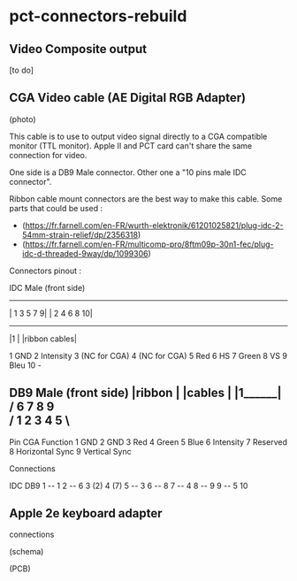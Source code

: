 # pct-connectors-rebuild

## Video Composite output

[to do]


## CGA Video cable (AE Digital RGB Adapter)

(photo)

This cable is to use to output video signal directly to a CGA compatible monitor (TTL monitor). Apple II and PCT card can't share the same connection for video.

One side is a DB9 Male connector.
Other one a "10 pins male IDC connector".

Ribbon cable mount connectors are the best way to make this cable. Some parts that could be used :

- (https://fr.farnell.com/en-FR/wurth-elektronik/61201025821/plug-idc-2-54mm-strain-relief/dp/2356318)
- (https://fr.farnell.com/en-FR/multicomp-pro/8ftm09p-30n1-fec/plug-idc-d-threaded-9way/dp/1099306)

Connectors pinout :

IDC Male
(front side)
____________________
| 1   3   5   7   9|
| 2   4   6   8  10|
---  ----------  ---
  |1             | 
  |ribbon  cables|

1 GND
2 Intensity
3 (NC for CGA)
4 (NC for CGA)
5 Red
6 HS
7 Green
8 VS
9 Bleu
10 -


DB9 Male
(front side)
  |ribbon |
  |cables |
  |1______|
 / 6 7 8 9 \
/ 1 2 3 4 5 \
-------------

Pin  CGA Function
1    GND
2    GND
3    Red
4    Green
5    Blue
6    Intensity
7    Reserved
8    Horizontal Sync
9    Vertical Sync


Connections

IDC    DB9
1  --  1
2  --  6
3     (2)
4     (7)
5  --  3
6  --  8
7  --  4 
8  --  9
9  --  5
10 


## Apple 2e keyboard adapter

connections

(schema)

(PCB)
